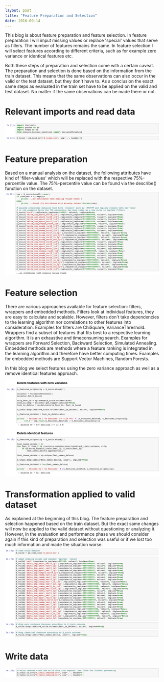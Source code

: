 ```yaml
---
layout: post
title: "Feature Preparation and Selection"
date: 2016-09-14
---
```


This blog is about feature preparation and feature selection. 
In feature preparation I will imput missing values or replace 'special' values that serve as fillers. The number of features remains the same. 
In feature selection I will select features according to different criteria, such as for example zero variance or identical features etc. 

Both these steps of preparation and selection come with a certain caveat. The preparation and selection is done based on the information from the train dataset. This means that the same observations can also occur in the valid or the test dataset, but they don't have to. As a conclusion the exact same steps as evaluated in the train set have to be applied on the valid and test dataset. No matter if the same observations can be made there or not. 

# Relevant imports and read data
![alt text](/assets/code-snippets/2016-09-14-feature-selection/read.png "read data")

# Feature preparation
Based on a manual analysis on the dataset, the following attributes have kind of 'filler-values' which will be replaced with the respective 75%-percentile value. The 75%-percentile value can be found via the describe() function on the dataset.
![alt text](/assets/code-snippets/2016-09-14-feature-selection/prep.png "prep data")

# Feature selection
There are various approaches available for feature selection: filters, wrappers and embedded methods. Filters look at individual features, they are easy to calculate and scalable. However, filters don't take dependencies to the learning algorithm nor correlations to other features into consideration. Examples for filters are ChiSquare, VarianceThreshold. Wrappers find a subset of features that fits best to a respective learning algorithm. It is an exhaustive and timeconsuming search. Examples for wrappers are Forward Selection, Backward Selection, Simulated Annealing. Embedded methods are methods where a feature ranking is integrated in the learning algorithm and therefore have better computing times. Examples for embedded methods are Support Vector Machines, Random Forests. 

In this blog we select features using the zero variance approach as well as a remove identical features approach. 

![alt text](/assets/code-snippets/2016-09-14-feature-selection/select.png "select data")

# Transformation applied to valid dataset
As explained at the beginning of this blog. The feature preparation and selection happened based on the train dataset. But the exact same changes will now be applied to the valid dataset without questioning or analyzing it. However, in the evaluation and performance phase we should consider again if this kind of preparation and selection was useful or if we lost too much information and made the situation worse. 
![alt text](/assets/code-snippets/2016-09-14-feature-selection/transform.png "transform data")

# Write data
![alt text](/assets/code-snippets/2016-09-14-feature-selection/write.png "write data")